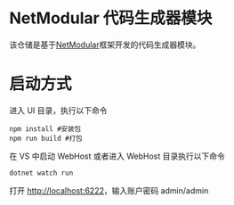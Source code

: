 # NetModular 代码生成器模块

该仓储是基于[NetModular](https://github.com/iamoldli/NetModular)框架开发的代码生成器模块。

# 启动方式

进入 UI 目录，执行以下命令

```
npm install #安装包
npm run build #打包
```

在 VS 中启动 WebHost 或者进入 WebHost 目录执行以下命令

```
dotnet watch run
```

打开 [http://localhost:6222](http://localhost:6222)，输入账户密码 admin/admin
